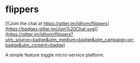 flippers
========

[![Join the chat at https://gitter.im/jdhom/flippers](https://badges.gitter.im/Join%20Chat.svg)](https://gitter.im/jdhom/flippers?utm_source=badge&utm_medium=badge&utm_campaign=pr-badge&utm_content=badge)

A simple feature toggle micro-service platform.
